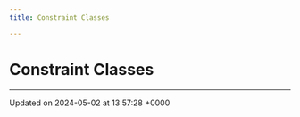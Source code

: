```yaml
---
title: Constraint Classes

---
```


# Constraint Classes








-------------------------------

Updated on 2024-05-02 at 13:57:28 +0000